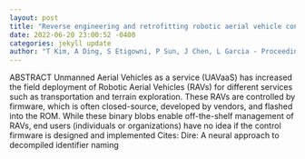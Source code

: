 ```yaml
--- 
layout: post 
title: "Reverse engineering and retrofitting robotic aerial vehicle control firmware using dispatch" 
date: 2022-06-20 23:00:52 -0400 
categories: jekyll update 
author: "T Kim, A Ding, S Etigowni, P Sun, J Chen, L Garcia - Proceedings of the 20th , 2022" 
--- 
```

ABSTRACT Unmanned Aerial Vehicles as a service (UAVaaS) has increased the field deployment of Robotic Aerial Vehicles (RAVs) for different services such as transportation and terrain exploration. These RAVs are controlled by firmware, which is often closed-source, developed by vendors, and flashed into the ROM. While these binary blobs enable off-the-shelf management of RAVs, end users (individuals or organizations) have no idea if the control firmware is designed and implemented Cites: Dire: A neural approach to decompiled identifier naming